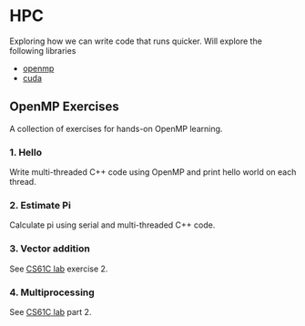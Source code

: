 # HPC

Exploring how we can write code that runs quicker. Will explore the following libraries

* [openmp](https://www.openmp.org/)
* [cuda](https://developer.nvidia.com/cuda-downloads)

## OpenMP Exercises

A collection of exercises for hands-on OpenMP learning.

### 1. Hello

Write multi-threaded C++ code using OpenMP and print hello world on each thread.

### 2. Estimate Pi

Calculate pi using serial and multi-threaded C++ code. 

### 3. Vector addition

See [CS61C lab](https://cs61c.org/su20/labs/lab10/#part1-multi-threading-programming-using-openmp) exercise 2.

### 4. Multiprocessing

See [CS61C lab](https://cs61c.org/su20/labs/lab10/#part1-multi-threading-programming-using-openmp) part 2.

